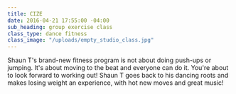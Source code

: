```yaml
---
title: CIZE
date: 2016-04-21 17:55:00 -04:00
sub_heading: group exercise class
class_type: dance fitness
class_image: "/uploads/empty_studio_class.jpg"
---
```


Shaun T's brand-new fitness program is not about doing push-ups or jumping. It's about moving to the beat and everyone can do it. You're about to look forward to working out! Shaun T goes back to his dancing roots and makes losing weight an experience, with hot new moves and great music!